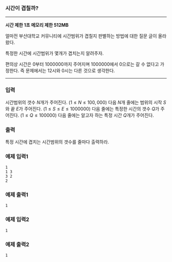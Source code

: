 ### 시간이 겹칠까?
---
**시간 제한 1초 메모리 제한 512MB**  

얼마전 부산대학교 커뮤니티에 시간범위가 겹칠지 판별하는 방법에 대한 질문 글이 올라왔다.

특정한 시간에 시간범위가 몇개가 겹치는지 알려주자.

편의상 시간은 $0$부터 $1 000 000$까지 주어지며 $1 000 000$에서 $0$으로는 갈 수 없다고 가정한다. 즉 문제에서는 12시와 0시는 다른 것으로 생각한다.


---

### 입력
시간범위의 갯수 $N$개가 주어진다. $(1\leq N\leq 100,000)$
다음 $N$개 줄에는 범위의 시작 $S$와 끝 $E$가 주어진다. $(1\leq S\leq E\leq 1 000 000)$
다음 줄에는 특정한 시간의 갯수 $Q$가 주어진다. $(1\leq Q\leq 100 000)$
다음 줄에는 알고자 하는 특정 시간 $Q$개가 주어진다.

### 출력
특정 시간에 겹치는 시간범위의 갯수를 줄마다 출력하라.

### 예제 입력1
```
1
1 3
3 2
2
```

### 예제 출력1
```
1
```

### 예제 입력2
```
1
```


### 예제 출력2
```
1
```
